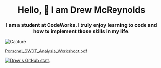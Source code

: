 <h1 align="center">Hello, 🖖 I am Drew McReynolds</h1>

<h3 align="center">I am a student at CodeWorks. I truly enjoy learning to code and how to implement those skills in my life.</h3>




![Capture](https://user-images.githubusercontent.com/86324061/132705293-c0593ce0-e914-47fa-8463-355651c60bd0.PNG)

[Personal_SWOT_Analysis_Worksheet.pdf](https://github.com/drewmcreynolds/drewmcreynolds/files/7137401/Personal_SWOT_Analysis_Worksheet.pdf)


[![Drew's GitHub stats](https://github-readme-stats.vercel.app/api?username=anuraghazra)](https://github.com/drewmcreynolds/github-readme-stats)


